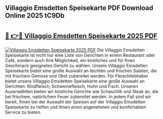 ## Villaggio Emsdetten Speisekarte PDF Download Online 2025 tC9Db

# <h2><a href="http://gc9g8q.nevu.top/?p=Villaggio+Emsdetten+Speisekarte">🔗 👉🔴 Villaggio Emsdetten Speisekarte 2025 PDF</a></h2>

[![Villaggio Emsdetten Speisekarte 2025 PDF](https://i.imgur.com/dBaPXMq.png)](http://gc9g8q.nevu.top/?p=Villaggio+Emsdetten+Speisekarte)
Die Villaggio Emsdetten Speisekarte ist nicht nur eine Liste von Gerichten in einem Restaurant oder Café, sondern auch Ihre Möglichkeit, ein köstliches und für Ihren Geschmack geeignetes Gericht zu wählen. Unsere Villaggio Emsdetten Speisekarte bietet eine große Auswahl an leichten und frischen Salaten, die mit frischem Gemüse und Obst zubereitet werden. Für Fleischliebhaber bietet unsere Villaggio Emsdetten Speisekarte eine große Auswahl an Gerichten: Rindfleisch, Schweinefleisch, Huhn und Fisch. Unseren Auserwählten bieten wir köstliche Gerichte wie Schaschlik und Steak an, die bei frischem, natürlichem Feuer zubereitet werden. In jedem Fall sind wir bereit, Ihnen bei der Auswahl der Speisen auf der Villaggio Emsdetten Speisekarte zu helfen und Ihnen einen angenehmen und komfortablen Service zu bieten.
